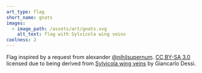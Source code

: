 ```yaml
---
art_type: flag
short_name: gnats
images:
  - image_path: /assets/art/gnats.svg
    alt_text: flag with Sylvicola wing veins
coolness: 2
---
```

Flag inspired by a request from alexander [@nihilsupernum](https://nihilsupernum.tumblr.com). [CC BY-SA 3.0](https://creativecommons.org/licenses/by-sa/3.0/deed.en) licensed due to being derived from [Sylvicola wing veins](https://en.wikipedia.org/wiki/File:Sylvicola_wing_veins.svg) by Giancarlo Dessì.
